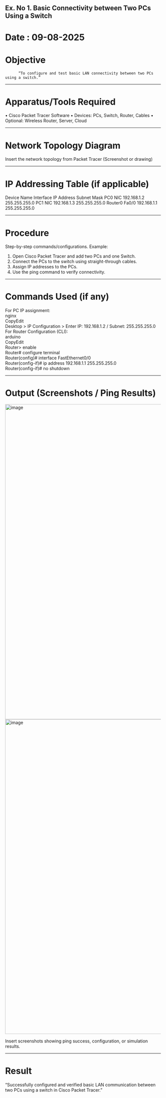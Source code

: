 ## Ex. No 1. 	Basic Connectivity between Two PCs Using a Switch
# Date :	09-08-2025 		

# Objective

          “To configure and test basic LAN connectivity between two PCs using a switch.”
________________________________________
# Apparatus/Tools Required
•	Cisco Packet Tracer Software
•	Devices: PCs, Switch, Router, Cables
•	Optional: Wireless Router, Server, Cloud
________________________________________
# Network Topology Diagram

Insert the network topology from Packet Tracer (Screenshot or drawing)

________________________________________
# IP Addressing Table (if applicable)
Device Name	Interface	IP Address	Subnet Mask
PC0	NIC	192.168.1.2	255.255.255.0
PC1	NIC	192.168.1.3	255.255.255.0
Router0	Fa0/0	192.168.1.1	255.255.255.0
________________________________________
# Procedure
Step-by-step commands/configurations.
Example:
1.	Open Cisco Packet Tracer and add two PCs and one Switch.
2.	Connect the PCs to the switch using straight-through cables.
3.	Assign IP addresses to the PCs.
4.	Use the ping command to verify connectivity.
________________________________________
# Commands Used (if any)

For PC IP assignment:<br>
nginx<br>
CopyEdit<br>
Desktop > IP Configuration > Enter IP: 192.168.1.2 / Subnet: 255.255.255.0<br>
For Router Configuration (CLI):<br>
arduino<br>
CopyEdit<br>
Router> enable<br>
Router# configure terminal<br>
Router(config)# interface FastEthernet0/0<br>
Router(config-if)# ip address 192.168.1.1 255.255.255.0<br>
Router(config-if)# no shutdown<br>
________________________________________
# Output (Screenshots / Ping Results)
<img width="1919" height="1016" alt="image" src="https://github.com/user-attachments/assets/a3337ed5-4be5-4c95-8449-428e082e7c87" />
<img width="1919" height="1015" alt="image" src="https://github.com/user-attachments/assets/c9695262-3c37-42e5-86c3-7f6461703da0" />


Insert screenshots showing ping success, configuration, or simulation results.
________________________________________
# Result
“Successfully configured and verified basic LAN communication between two PCs using a switch in Cisco Packet Tracer.”
	
